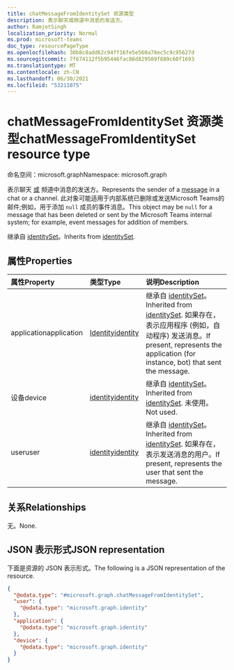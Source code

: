 ```yaml
---
title: chatMessageFromIdentitySet 资源类型
description: 表示聊天或频道中消息的发送方。
author: RamjotSingh
localization_priority: Normal
ms.prod: microsoft-teams
doc_type: resourcePageType
ms.openlocfilehash: 30b8c8add62c94ff16fe5e560a78ec5c9c95627d
ms.sourcegitcommit: 7f674112f5b95446fac86d829509f889c60f1693
ms.translationtype: MT
ms.contentlocale: zh-CN
ms.lasthandoff: 06/30/2021
ms.locfileid: "53211075"
---
```

# <a name="chatmessagefromidentityset-resource-type"></a><span data-ttu-id="3201a-103">chatMessageFromIdentitySet 资源类型</span><span class="sxs-lookup"><span data-stu-id="3201a-103">chatMessageFromIdentitySet resource type</span></span>

<span data-ttu-id="3201a-104">命名空间：microsoft.graph</span><span class="sxs-lookup"><span data-stu-id="3201a-104">Namespace: microsoft.graph</span></span>

<span data-ttu-id="3201a-105">表示聊天 [或](../resources/chatmessage.md) 频道中消息的发送方。</span><span class="sxs-lookup"><span data-stu-id="3201a-105">Represents the sender of a [message](../resources/chatmessage.md) in a chat or a channel.</span></span> <span data-ttu-id="3201a-106">此对象可能适用于内部系统已删除或发送Microsoft Teams的邮件;例如，用于添加 `null` 成员的事件消息。</span><span class="sxs-lookup"><span data-stu-id="3201a-106">This object may be `null` for a message that has been deleted or sent by the Microsoft Teams internal system; for example, event messages for addition of members.</span></span>


<span data-ttu-id="3201a-107">继承自 [identitySet](../resources/identityset.md)。</span><span class="sxs-lookup"><span data-stu-id="3201a-107">Inherits from [identitySet](../resources/identityset.md).</span></span>

## <a name="properties"></a><span data-ttu-id="3201a-108">属性</span><span class="sxs-lookup"><span data-stu-id="3201a-108">Properties</span></span>
|<span data-ttu-id="3201a-109">属性</span><span class="sxs-lookup"><span data-stu-id="3201a-109">Property</span></span>|<span data-ttu-id="3201a-110">类型</span><span class="sxs-lookup"><span data-stu-id="3201a-110">Type</span></span>|<span data-ttu-id="3201a-111">说明</span><span class="sxs-lookup"><span data-stu-id="3201a-111">Description</span></span>|
|:---|:---|:---|
|<span data-ttu-id="3201a-112">application</span><span class="sxs-lookup"><span data-stu-id="3201a-112">application</span></span>|[<span data-ttu-id="3201a-113">Identity</span><span class="sxs-lookup"><span data-stu-id="3201a-113">identity</span></span>](../resources/identity.md)|<span data-ttu-id="3201a-114">继承自 [identitySet](../resources/identityset.md)。</span><span class="sxs-lookup"><span data-stu-id="3201a-114">Inherited from [identitySet](../resources/identityset.md).</span></span> <span data-ttu-id="3201a-115">如果存在，表示应用程序 (例如，自动程序) 发送消息。</span><span class="sxs-lookup"><span data-stu-id="3201a-115">If present, represents the application (for instance, bot) that sent the message.</span></span>|
|<span data-ttu-id="3201a-116">设备</span><span class="sxs-lookup"><span data-stu-id="3201a-116">device</span></span>|[<span data-ttu-id="3201a-117">identity</span><span class="sxs-lookup"><span data-stu-id="3201a-117">identity</span></span>](../resources/identity.md)|<span data-ttu-id="3201a-118">继承自 [identitySet](../resources/identityset.md)。</span><span class="sxs-lookup"><span data-stu-id="3201a-118">Inherited from [identitySet](../resources/identityset.md).</span></span> <span data-ttu-id="3201a-119">未使用。</span><span class="sxs-lookup"><span data-stu-id="3201a-119">Not used.</span></span>|
|<span data-ttu-id="3201a-120">user</span><span class="sxs-lookup"><span data-stu-id="3201a-120">user</span></span>|[<span data-ttu-id="3201a-121">identity</span><span class="sxs-lookup"><span data-stu-id="3201a-121">identity</span></span>](../resources/identity.md)|<span data-ttu-id="3201a-122">继承自 [identitySet](../resources/identityset.md)。</span><span class="sxs-lookup"><span data-stu-id="3201a-122">Inherited from [identitySet](../resources/identityset.md).</span></span> <span data-ttu-id="3201a-123">如果存在，表示发送消息的用户。</span><span class="sxs-lookup"><span data-stu-id="3201a-123">If present, represents the user that sent the message.</span></span>|

## <a name="relationships"></a><span data-ttu-id="3201a-124">关系</span><span class="sxs-lookup"><span data-stu-id="3201a-124">Relationships</span></span>
<span data-ttu-id="3201a-125">无。</span><span class="sxs-lookup"><span data-stu-id="3201a-125">None.</span></span>

## <a name="json-representation"></a><span data-ttu-id="3201a-126">JSON 表示形式</span><span class="sxs-lookup"><span data-stu-id="3201a-126">JSON representation</span></span>
<span data-ttu-id="3201a-127">下面是资源的 JSON 表示形式。</span><span class="sxs-lookup"><span data-stu-id="3201a-127">The following is a JSON representation of the resource.</span></span>
<!-- {
  "blockType": "resource",
  "@odata.type": "microsoft.graph.chatMessageFromIdentitySet"
}
-->
``` json
{
  "@odata.type": "#microsoft.graph.chatMessageFromIdentitySet",
  "user": {
    "@odata.type": "microsoft.graph.identity"
  },
  "application": {
    "@odata.type": "microsoft.graph.identity"
  },
  "device": {
    "@odata.type": "microsoft.graph.identity"
  }
}
```

